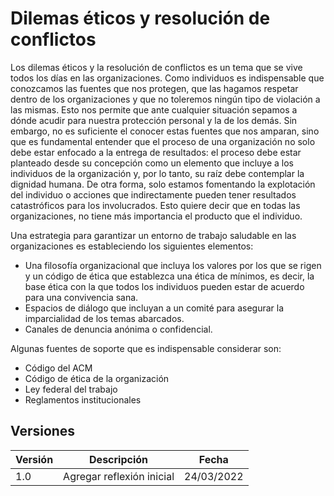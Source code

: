 # Dilemas éticos y resolución de conflictos

Los dilemas éticos y la resolución de conflictos es un tema que se vive todos los días en las organizaciones. Como individuos es indispensable que conozcamos las fuentes que nos protegen, que las hagamos respetar dentro de los organizaciones y que no toleremos ningún tipo de violación a las mismas. Esto nos permite que ante cualquier situación sepamos a dónde acudir para nuestra protección personal y la de los demás. Sin embargo, no es suficiente el conocer estas fuentes que nos amparan, sino que es fundamental entender que el proceso de una organización no solo debe estar enfocado a la entrega de resultados: el proceso debe estar planteado desde su concepción como un elemento que incluye a los individuos de la organización y, por lo tanto, su raíz debe contemplar la dignidad humana. De otra forma, solo estamos fomentando la explotación del individuo o acciones que indirectamente pueden tener resultados catastróficos para los involucrados. Esto quiere decir que en todas las organizaciones, no tiene más importancia el producto que el individuo.

Una estrategia para garantizar un entorno de trabajo saludable en las organizaciones es estableciendo los siguientes elementos:

- Una filosofía organizacional que incluya los valores por los que se rigen y un código de ética que establezca una ética de mínimos, es decir, la base ética con la que todos los individuos pueden estar de acuerdo para una convivencia sana.
- Espacios de diálogo que incluyan a un comité para asegurar la imparcialidad de los temas abarcados.
- Canales de denuncia anónima o confidencial.

Algunas fuentes de soporte que es indispensable considerar son:

- Código del ACM
- Código de ética de la organización
- Ley federal del trabajo
- Reglamentos institucionales

## Versiones

| Versión | Descripción                                            | Fecha      |
| ------- | ------------------------------------------------------ | ---------- |
| 1.0     | Agregar reflexión inicial                              | 24/03/2022 |

